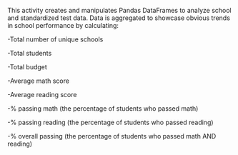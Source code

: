 This activity creates and manipulates Pandas DataFrames to analyze school and standardized test data. Data is aggregated to showcase obvious trends in school performance by calculating:

-Total number of unique schools
  
-Total students

-Total budget

-Average math score

-Average reading score

-% passing math (the percentage of students who passed math)

-% passing reading (the percentage of students who passed reading)

-% overall passing (the percentage of students who passed math AND reading)
